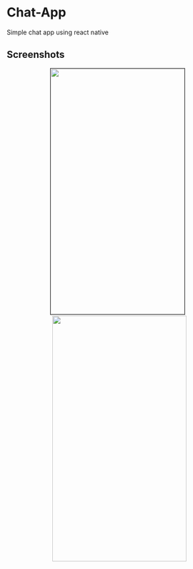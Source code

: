 # Chat-App
Simple chat app using react native


## Screenshots 
<p align="center">
  <img width="300" height="550" border = "1" src="https://user-images.githubusercontent.com/17886017/27801388-c348595c-5feb-11e7-8776-21d467786919.png">
  &nbsp
    <img width="300" height="550" src="https://user-images.githubusercontent.com/17886017/27801410-e30d64d0-5feb-11e7-966a-b16252b6d8a1.png">
</p>


